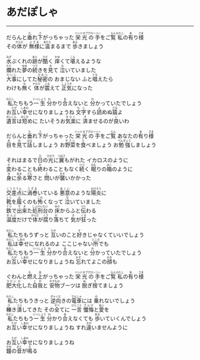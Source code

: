 # あだぽしゃ
---
<lyric>
だらんと<ruby>垂<rt>た</rt></ruby>れ<ruby>下<rt>さ</rt></ruby>がっちゃった <ruby>栄光の手<rt>ハンドオブグローリー</rt></ruby>をご<ruby>覧<rt>らん</rt></ruby> <ruby>私<rt>わたし</rt></ruby>の<ruby>有<rt>あ</rt></ruby>り<ruby>様<rt>さま</rt></ruby><br/>&#13;
その<ruby>体<rt>からだ</rt></ruby>が <ruby>無様<rt>ぶざま</rt></ruby>に<ruby>温<rt>あたた</rt></ruby>まるまで <ruby>歩<rt>ある</rt></ruby>きましょう<br/>&#13;
<br/>&#13;
<ruby>水<rt>みず</rt></ruby>ぶくれの<ruby>跡<rt>あと</rt></ruby>が<ruby>酷<rt>ひど</rt></ruby>く <ruby>痒<rt>かゆ</rt></ruby>くて<ruby>堪<rt>こら</rt></ruby>えるような<br/>&#13;
<ruby>爛<rt>ただ</rt></ruby>れた<ruby>夢<rt>ゆめ</rt></ruby>の<ruby>続<rt>つづ</rt></ruby>きを<ruby>見<rt>み</rt></ruby>て <ruby>泣<rt>な</rt></ruby>いていました<br/>&#13;
<ruby>大事<rt>だいじ</rt></ruby>にしてた<ruby>秘密<rt>ひみつ</rt></ruby>の おまじない ふと<ruby>唱<rt>とな</rt></ruby>えたら<br/>&#13;
わけも<ruby>無<rt>な</rt></ruby>く <ruby>体<rt>からだ</rt></ruby>が<ruby>震<rt>ふる</rt></ruby>えて <ruby>正気<rt>しょうき</rt></ruby>になった<br/>&#13;
<br/>&#13;
<ruby>私<rt>わたし</rt></ruby>たちもう<ruby>一生<rt>いっしょう</rt></ruby> <ruby>分<rt>わ</rt></ruby>かり<ruby>合<rt>あ</rt></ruby>えないと <ruby>分<rt>わ</rt></ruby>かっていたでしょう<br/>&#13;
お<ruby>互<rt>たが</rt></ruby>い<ruby>幸<rt>しあわ</rt></ruby>せになりましょうね <ruby>文字<rt>もじ</rt></ruby>すら<ruby>読<rt>よ</rt></ruby>めぬ<ruby>猿<rt>さる</rt></ruby>よ<br/>&#13;
<ruby>遺言<rt>ゆいごん</rt></ruby>は<ruby>短<rt>みじか</rt></ruby>めに たいそうお<ruby>気楽<rt>きらく</rt></ruby>に <ruby>済<rt>す</rt></ruby>ませるのが<ruby>良<rt>い</rt></ruby>いわ<br/>&#13;
<br/>&#13;
だらんと<ruby>垂<rt>た</rt></ruby>れ<ruby>下<rt>さ</rt></ruby>がっちゃった <ruby>栄光の手<rt>ハンドオブグローリー</rt></ruby>をご<ruby>覧<rt>らん</rt></ruby> あなたの<ruby>有<rt>あ</rt></ruby>り<ruby>様<rt>さま</rt></ruby><br/>&#13;
<ruby>目<rt>め</rt></ruby>を<ruby>見<rt>み</rt></ruby>て<ruby>話<rt>はな</rt></ruby>しましょう お<ruby>野菜<rt>やさい</rt></ruby>を<ruby>食<rt>た</rt></ruby>べましょう お<ruby>勉強<rt>べんきょう</rt></ruby>しましょう<br/>&#13;
<br/>&#13;
それはまるで<ruby>日<rt>ひ</rt></ruby>の<ruby>光<rt>ひかり</rt></ruby>に<ruby>翼<rt>つばさ</rt></ruby>もがれた イカロスのように<br/>&#13;
<ruby>変<rt>か</rt></ruby>わることも<ruby>終<rt>お</rt></ruby>わることもなく<ruby>続<rt>つづ</rt></ruby>く <ruby>眠<rt>ねむ</rt></ruby>りの<ruby>箱<rt>はこ</rt></ruby>のように<br/>&#13;
<ruby>身<rt>み</rt></ruby>に<ruby>余<rt>あま</rt></ruby>る<ruby>寒<rt>さむ</rt></ruby>さと <ruby>問<rt>と</rt></ruby>いが<ruby>襲<rt>おそ</rt></ruby>いかかった<br/>&#13;
<br/>&#13;
<ruby>交差点<rt>こうさてん</rt></ruby>に<ruby>渦巻<rt>うずま</rt></ruby>いている <ruby>悪意<rt>あくい</rt></ruby>のような<ruby>陽炎<rt>かげろう</rt></ruby>に<br/>&#13;
<ruby>靴<rt>くつ</rt></ruby>を<ruby>履<rt>は</rt></ruby>くのも<ruby>怖<rt>こわ</rt></ruby>くなって <ruby>泣<rt>な</rt></ruby>いていました<br/>&#13;
<ruby>鉄<rt>てつ</rt></ruby>で<ruby>出来<rt>でき</rt></ruby>た<ruby>処刑<rt>しょけい</rt></ruby><ruby>台<rt>だい</rt></ruby>の <ruby>床<rt>ゆか</rt></ruby>からふと<ruby>伝<rt>つた</rt></ruby>わる<br/>&#13;
<ruby>温度<rt>おんど</rt></ruby>だけで<ruby>体<rt>からだ</rt></ruby>が<ruby>腐<rt>くさ</rt></ruby>り<ruby>落<rt>お</rt></ruby>ちて <ruby>気<rt>き</rt></ruby>が<ruby>狂<rt>くる</rt></ruby>った<br/>&#13;
<br/>&#13;
<ruby>私<rt>わたし</rt></ruby>たちもうずっと <ruby>互<rt>たが</rt></ruby>いのこと<ruby>好<rt>す</rt></ruby>きじゃなくていいでしょう<br/>&#13;
<ruby>私<rt>わたし</rt></ruby>は<ruby>幸<rt>しあわ</rt></ruby>せになれるのよ ここじゃない<ruby>所<rt>ところ</rt></ruby>でも<br/>&#13;
<ruby>私<rt>わたし</rt></ruby>たちもう<ruby>一生<rt>いっしょう</rt></ruby> <ruby>分<rt>わ</rt></ruby>かり<ruby>合<rt>あ</rt></ruby>えないと <ruby>分<rt>わ</rt></ruby>かっていたでしょう<br/>&#13;
お<ruby>互<rt>たが</rt></ruby>い<ruby>幸<rt>しあわ</rt></ruby>せになりましょうね <ruby>忘<rt>わす</rt></ruby>れてよこの<ruby>顔<rt>かお</rt></ruby>も<br/>&#13;
<br/>&#13;
ぐわんと<ruby>燃<rt>も</rt></ruby>え<ruby>上<rt>あ</rt></ruby>がっちゃった <ruby>栄光の手<rt>ハンドオブグローリー</rt></ruby>をご<ruby>覧<rt>らん</rt></ruby> <ruby>私<rt>わたし</rt></ruby>の<ruby>有<rt>あ</rt></ruby>り<ruby>様<rt>さま</rt></ruby><br/>&#13;
<ruby>肥大<rt>ひだい</rt></ruby><ruby>化<rt>か</rt></ruby>した<ruby>自我<rt>じが</rt></ruby>と <ruby>安物<rt>やすもの</rt></ruby>ブーツは <ruby>脱<rt>ぬ</rt></ruby>ぎ<ruby>捨<rt>す</rt></ruby>てましょう<br/>&#13;
<br/>&#13;
<ruby>私<rt>わたし</rt></ruby>たちもうきっと <ruby>逆向<rt>ぎゃくむ</rt></ruby>きの<ruby>電車<rt>でんしゃ</rt></ruby>には <ruby>乗<rt>の</rt></ruby>れないでしょう<br/>&#13;
<ruby>轢<rt>ひ</rt></ruby>き<ruby>潰<rt>つぶ</rt></ruby>してきた その<ruby>全<rt>すべ</rt></ruby>てに <ruby>一言<rt>ひとこと</rt></ruby> <ruby>懺悔<rt>ざんげ</rt></ruby>と<ruby>愛<rt>あい</rt></ruby>を<br/>&#13;
<ruby>私<rt>わたし</rt></ruby>たちもう<ruby>一生<rt>いっしょう</rt></ruby> <ruby>分<rt>わ</rt></ruby>かり<ruby>合<rt>あ</rt></ruby>えなくても <ruby>歩<rt>ある</rt></ruby>いていくんでしょう<br/>&#13;
お<ruby>互<rt>たが</rt></ruby>い<ruby>幸<rt>しあわ</rt></ruby>せになりましょうね すれ<ruby>違<rt>ちが</rt></ruby>いませんように<br/>&#13;
<br/>&#13;
お<ruby>互<rt>たが</rt></ruby>い<ruby>幸<rt>しあわ</rt></ruby>せになりましょうね<br/>&#13;
<ruby>鐘<rt>かね</rt></ruby>の<ruby>音<rt>おと</rt></ruby>が<ruby>鳴<rt>な</rt></ruby>る<br/>&#13;
</lyric>
